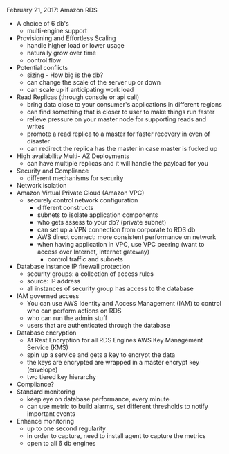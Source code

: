 February 21, 2017: Amazon RDS

- A choice of 6 db's
  - multi-engine support
- Provisioning and Effortless Scaling
  - handle higher load or lower usage
  - naturally grow over time
  - control flow
- Potential conflicts
  - sizing - How big is the db?
  - can change the scale of the server up or down
  - can scale up if anticipating work load
- Read Replicas (through console or api call)
  - bring data close to your consumer's applications in different regions
  - can find something that is closer to user to make things run faster
  - relieve pressure on your master node for supporting reads and writes
  - promote a read replica to a master for faster recovery in even of disaster
  - can redirect the replica has the master in case master is fucked up
- High availability Multi- AZ Deployments
  - can have multiple replicas and it will handle the payload for you
- Security and Compliance
  - different mechanisms for security
- Network isolation
- Amazon Virtual Private Cloud (Amazon VPC)
  - securely control network configuration
    - different constructs
    - subnets to isolate application components
    - who gets assess to your db? (private subnet)
    - can set up a VPN connection from corporate to RDS db
    - AWS direct connect: more consistent performance on network
    - when having application in VPC, use VPC peering (want to access over Internet, Internet gateway)
      - control traffic and subnets
- Database instance IP firewall protection
  - security groups: a collection of access rules
  - source: IP address
  - all instances of security group has access to the database
- IAM governed access
  - You can use AWS Identity and Access Management (IAM) to control who can perform actions on RDS
  - who can run the admin stuff
  - users that are authenticated through the database
- Database encryption
  - At Rest Encryption for all RDS Engines AWS Key Management Service (KMS)
  - spin up a service and gets a key to encrypt the data
  - the keys are encrypted are wrapped in a master encrypt key (envelope)
  - two tiered key hierarchy
- Compliance?
- Standard monitoring
  - keep eye on database performance, every minute
  - can use metric to build alarms, set different thresholds to notify important events
- Enhance monitoring
  - up to one second regularity
  - in order to capture, need to install agent to capture the metrics
  - open to all 6 db engines


